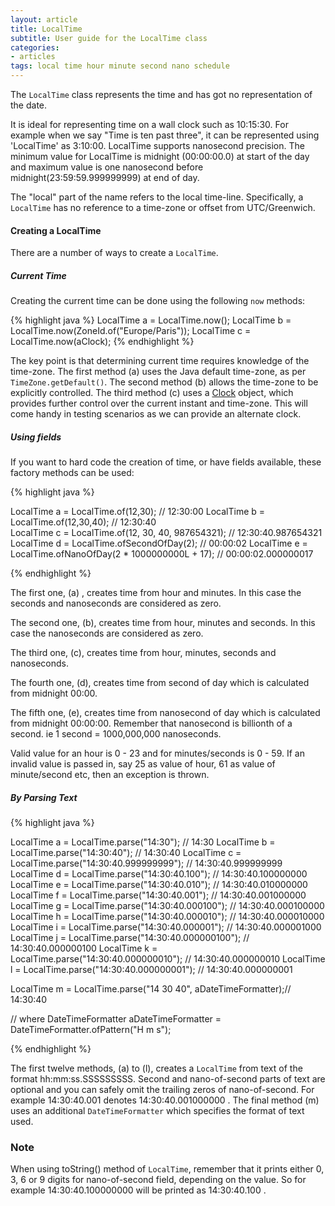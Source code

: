 ```yaml
---
layout: article
title: LocalTime
subtitle: User guide for the LocalTime class
categories:
- articles
tags: local time hour minute second nano schedule
---
```


The `LocalTime` class represents the time and has got no representation of the date. 

It is ideal for representing time on a wall clock such as 10:15:30. For example when we say "Time is ten past three", it can be represented using 'LocalTime' as 3:10:00.
LocalTime supports nanosecond precision. The minimum value for LocalTime is midnight (00:00:00.0) at start of the day and maximum value is one nanosecond before midnight(23:59:59.999999999) at end of day. 
 

The "local" part of the name refers to the local time-line.
Specifically, a `LocalTime` has no reference to a time-zone or offset from UTC/Greenwich. 

#### Creating a LocalTime

There are a number of ways to create a `LocalTime`.

##### Current Time

Creating the current time can be done using the following `now` methods:

{% highlight java %}
LocalTime a = LocalTime.now();
LocalTime b = LocalTime.now(ZoneId.of("Europe/Paris"));
LocalTime c = LocalTime.now(aClock);
{% endhighlight %}

The key point is that determining current time requires knowledge of the time-zone.
The first method (a) uses the Java default time-zone, as per `TimeZone.getDefault()`.
The second method (b) allows the time-zone to be explicitly controlled.
The third method (c) uses a [Clock](clock.html) object, which provides further control over the current instant and time-zone. This will come handy in testing scenarios as we can provide an alternate clock. 

##### Using fields

If you want to hard code the creation of time, or have fields available, these factory
methods can be used:

{% highlight java %}

LocalTime a = LocalTime.of(12,30);                            // 12:30:00
LocalTime b = LocalTime.of(12,30,40);                         // 12:30:40 	
LocalTime c = LocalTime.of(12, 30, 40, 987654321);            // 12:30:40.987654321	
LocalTime d = LocalTime.ofSecondOfDay(2);                     // 00:00:02
LocalTime e = LocalTime.ofNanoOfDay(2 * 1000000000L + 17);    // 00:00:02.000000017

{% endhighlight %}

The first one, (a) , creates time from hour and minutes. In this case the seconds and nanoseconds are considered as zero. 

The second one, (b), creates time from hour, minutes and seconds. In this case the nanoseconds are considered as zero.
 
The third one, (c), creates time from hour, minutes, seconds and nanoseconds. 

The fourth one, (d), creates time from second of day which is calculated from midnight 00:00.

The fifth one, (e), creates time from nanosecond of day which is calculated from midnight 00:00:00. Remember that nanosecond is billionth of a second. ie 1 second =  1000,000,000 nanoseconds.


Valid value for an hour is 0 - 23 and for minutes/seconds is 0 - 59. If an invalid value is passed in, say 25 as value of hour, 61 as value of minute/second etc, then an exception is thrown. 

##### By Parsing Text

{% highlight java %}

LocalTime a = LocalTime.parse("14:30");                      // 14:30
LocalTime b = LocalTime.parse("14:30:40");                   // 14:30:40 
LocalTime c = LocalTime.parse("14:30:40.999999999");         // 14:30:40.999999999
LocalTime d = LocalTime.parse("14:30:40.100");               // 14:30:40.100000000
LocalTime e = LocalTime.parse("14:30:40.010");               // 14:30:40.010000000
LocalTime f = LocalTime.parse("14:30:40.001");               // 14:30:40.001000000
LocalTime g = LocalTime.parse("14:30:40.000100");            // 14:30:40.000100000
LocalTime h = LocalTime.parse("14:30:40.000010");            // 14:30:40.000010000
LocalTime i = LocalTime.parse("14:30:40.000001");            // 14:30:40.000001000
LocalTime j = LocalTime.parse("14:30:40.000000100");         // 14:30:40.000000100
LocalTime k = LocalTime.parse("14:30:40.000000010");         // 14:30:40.000000010
LocalTime l = LocalTime.parse("14:30:40.000000001");         // 14:30:40.000000001
 
LocalTime m = LocalTime.parse("14 30 40", aDateTimeFormatter);// 14:30:40 

// where DateTimeFormatter aDateTimeFormatter = DateTimeFormatter.ofPattern("H m s");

{% endhighlight %}

The first twelve methods, (a) to (l), creates a `LocalTime` from text of the format hh:mm:ss.SSSSSSSSS. Second and nano-of-second parts of text are optional and you can safely omit the trailing zeros of nano-of-second. For example 14:30:40.001 denotes 14:30:40.001000000 .
The final method (m) uses an additional `DateTimeFormatter` which specifies the format of text used.

### Note
When using toString() method of `LocalTime`, remember that it prints either 0, 3, 6 or 9 digits for nano-of-second field, depending on the value. So for example 14:30:40.100000000 will be printed as 14:30:40.100 .
